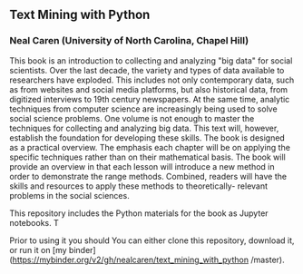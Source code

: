 ## Text Mining with Python
### Neal Caren (University of North Carolina, Chapel Hill)

This book is an introduction to collecting and analyzing "big data" for social scientists. Over the last decade, the variety and types of data available to researchers have exploded. This includes not only contemporary data, such as from websites and social media platforms, but also historical data, from digitized interviews to 19th century newspapers. At the same time, analytic techniques from computer science are increasingly being used to solve social science problems.
One volume is not enough to master the techniques for collecting and analyzing big data. This text will, however,  establish the foundation for developing these skills. The book is designed as a practical overview. The emphasis each chapter will be on applying the specific techniques rather than on their mathematical basis. The book will provide an overview in that each lesson will introduce a new method in order to demonstrate the range methods. Combined, readers will have the skills and resources to apply these methods to theoretically- relevant problems in the social sciences.

This repository includes the Python materials for the book as Jupyter notebooks. T

Prior to using it you should  You can either clone this repository, download it, or run it on [my binder](https://mybinder.org/v2/gh/nealcaren/text_mining_with_python
/master).


